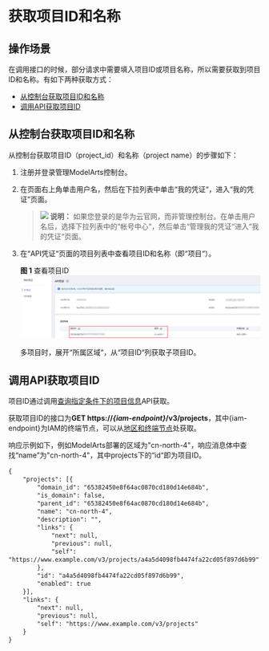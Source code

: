# 获取项目ID和名称<a name="modelarts_03_0147"></a>

## 操作场景<a name="section1887604518013"></a>

在调用接口的时候，部分请求中需要填入项目ID或项目名称，所以需要获取到项目ID和名称。有如下两种获取方式：

-   [从控制台获取项目ID和名称](#section1747620762418)
-   [调用API获取项目ID](#section3926171216207)

## 从控制台获取项目ID和名称<a name="section1747620762418"></a>

从控制台获取项目ID（project\_id）和名称（project name）的步骤如下：

1.  注册并登录管理ModelArts控制台。
2.  在页面右上角单击用户名，然后在下拉列表中单击“我的凭证“，进入“我的凭证”页面。

    >![](public_sys-resources/icon-note.gif) **说明：** 
    >如果您登录的是华为云官网，而非管理控制台。在单击用户名后，选择下拉列表中的“帐号中心“，然后单击“管理我的凭证“进入“我的凭证“页面。

3.  在“API凭证“页面的项目列表中查看项目ID和名称（即“项目“）。

    **图 1**  查看项目ID<a name="fig398722612183"></a>  
    ![](figures/查看项目ID.png "查看项目ID")

    多项目时，展开“所属区域“，从“项目ID“列获取子项目ID。


## 调用API获取项目ID<a name="section3926171216207"></a>

项目ID通过调用[查询指定条件下的项目信息](https://support.huaweicloud.com/api-iam/iam_06_0001.html)API获取。

获取项目ID的接口为**GET https://_\{iam-endpoint\}_/v3/projects**，其中\{iam-endpoint\}为IAM的终端节点，可以从[地区和终端节点](https://developer.huaweicloud.com/endpoint?IAM)处获取。

响应示例如下，例如ModelArts部署的区域为"cn-north-4"，响应消息体中查找“name”为"cn-north-4"，其中projects下的“id“即为项目ID。

```
{
	"projects": [{
		"domain_id": "65382450e8f64ac0870cd180d14e684b",
		"is_domain": false,
		"parent_id": "65382450e8f64ac0870cd180d14e684b",
		"name": "cn-north-4",
		"description": "",
		"links": {
			"next": null,
			"previous": null,
			"self": "https://www.example.com/v3/projects/a4a5d4098fb4474fa22cd05f897d6b99"
		},
		"id": "a4a5d4098fb4474fa22cd05f897d6b99",
		"enabled": true
	}],
	"links": {
		"next": null,
		"previous": null,
		"self": "https://www.example.com/v3/projects"
	}
}
```

